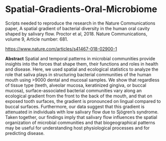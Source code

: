 # Spatial-Gradients-Oral-Microbiome
Scripts needed to reproduce the research in the Nature Communications paper, A spatial gradient of bacterial diversity in the human oral cavity shaped by salivary flow. Proctor et al, 2018. Nature Communications, volume 9, Article number: 681.

https://www.nature.com/articles/s41467-018-02900-1

**Abstract**
Spatial and temporal patterns in microbial communities provide insights into the forces that shape them, their functions and roles in health and disease. Here, we used spatial and ecological statistics to analyze the role that saliva plays in structuring bacterial communities of the human mouth using >9000 dental and mucosal samples. We show that regardless of tissue type (teeth, alveolar mucosa, keratinized gingiva, or buccal mucosa), surface-associated bacterial communities vary along an ecological gradient from the front to the back of the mouth, and that on exposed tooth surfaces, the gradient is pronounced on lingual compared to buccal surfaces. Furthermore, our data suggest that this gradient is attenuated in individuals with low salivary flow due to Sjögren’s syndrome. Taken together, our findings imply that salivary flow influences the spatial organization of microbial communities and that biogeographical patterns may be useful for understanding host physiological processes and for predicting disease.

